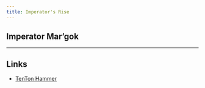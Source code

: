 ```yaml
---
title: Imperator's Rise
---
```


## Imperator Mar’gok


----

## Links
* [TenTon Hammer](http://www.tentonhammer.com/guides/world-warcraft/highmaul-lfr-imperators-rise)
